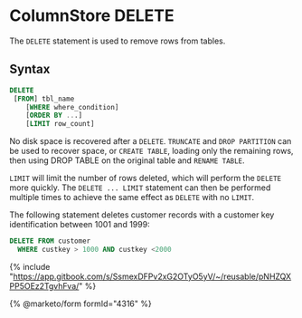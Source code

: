 # ColumnStore DELETE

The `DELETE` statement is used to remove rows from tables.

## Syntax

```sql
DELETE 
 [FROM] tbl_name 
    [WHERE where_condition]
    [ORDER BY ...]
    [LIMIT row_count]
```

No disk space is recovered after a `DELETE`. `TRUNCATE` and `DROP PARTITION` can be used to recover space, or `CREATE TABLE`, loading only the remaining rows, then using DROP TABLE on the original table and `RENAME TABLE`.

`LIMIT` will limit the number of rows deleted, which will perform the `DELETE` more quickly. The `DELETE ... LIMIT` statement can then be performed multiple times to achieve the same effect as `DELETE` with no `LIMIT`.

The following statement deletes customer records with a customer key identification between 1001 and 1999:

```sql
DELETE FROM customer 
  WHERE custkey > 1000 AND custkey <2000
```

{% include "https://app.gitbook.com/s/SsmexDFPv2xG2OTyO5yV/~/reusable/pNHZQXPP5OEz2TgvhFva/" %}

{% @marketo/form formId="4316" %}
